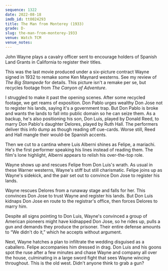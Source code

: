```yaml
---
sequence: 1322
date: 2022-08-18
imdb_id: tt0024293
title: The Man from Monterey (1933)
grade: D-
slug: the-man-from-monterey-1933
venue: Watch TCM
venue_notes:
---
```


John Wayne plays a cavalry officer sent to encourage holders of Spanish Land Grants in California to register their titles.

<!-- end -->

This was the last movie produced under a six-picture contract Wayne signed in 1932 to remake some Ken Maynard westerns. See my review of <span data-imdb-id="tt0022681">_The Big Stampede_</span> for details. This picture isn't a remake per se, but recycles footage from <span data-imdb-id="tt0018746">_The Canyon of Adventure_</span>.

I struggled to make it past the opening scenes. After some recycled footage, we get reams of exposition. Don Pablo urges wealthy Don Jose not to register his lands, saying it's a government trap. But Don Pablo is broke and wants the lands to fall into public domain so he can seize them. As a backup, he's also positioning his son, Don Luis, played by Donald Reed, to marry Don Pablo's daughter Delores, played by Ruth Hall. The performers deliver this info dump as though reading off cue-cards. Worse still, Reed and Hall mangle their would-be Spanish accents.

Then we cut to a cantina where Luis Alberni shines as Felipe, a mariachi. He's the first performer speaking his lines instead of reading them. The film's lone highlight, Alberni appears to relish his over-the-top role.

Wayne shows up and rescues Felipe from Don Luis's wrath. As usual in these Warner westerns, Wayne's stiff but still charismatic. Felipe joins up as Wayne's sidekick, and the pair set out to convince Don Jose to register his lands.

Wayne rescues Delores from a runaway stage and falls for her. This convinces Don Jose to trust Wayne and register his lands. But Don Luis kidnaps Don Jose en route to the registrar's office, then forces Delores to marry him.

Despite all signs pointing to Don Luis, Wayne's convinced a group of American pioneers might have kidnapped Don Jose, so he rides up, pulls a gun and demands they produce the prisoner. Their entire defense amounts to “We didn't do it,” which he accepts without argument.

Next, Wayne hatches a plan to infiltrate the wedding disguised as a caballero. Felipe accompanies him dressed in drag. Don Luis and his goons spot the ruse after a few minutes and chase Wayne and company all over the house, culminating in a large sword fight that sees Wayne wincing throughout. This is the old west. Didn't anyone think to grab a gun?

